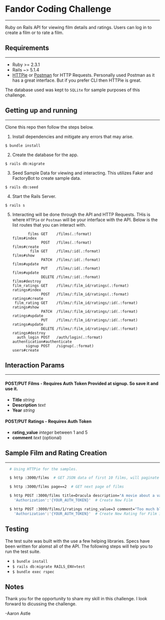 # Fandor Coding Challenge
---
Ruby on Rails API for viewing film details and ratings.  Users can log in to
create a film or to rate a film.


## Requirements
---
  - Ruby >= 2.3.1
  - Rails ~> 5.1.4
  - [HTTPie](https://httpie.org/) or [Postman](https://www.getpostman.com/) for
  HTTP Requests.  Personally used Postman as it has a great interface.  But if
  you prefer CLI then HTTPie is great.

The database used was kept to `SQLite` for sample purposes of this challenge.

## Getting up and running
---

Clone this repo then follow the steps below.  

1. Install dependencies and mitigate any errors that may arise.

  `$ bundle install`

2. Create the database for the app.

  `$ rails db:migrate`  

3. Seed Sample Data for viewing and interacting. This utilizes Faker and FactoryBot
to create sample data.

  `$ rails db:seed`

4. Start the Rails Server.

  `$ rails s`

5. Interacting will be done through the API and HTTP Requests.  THis is where
`HTTPie` or `Postman` will be your interface with the API.  Below is the list
routes that you can interact with.

    ```
           films GET    /films(.:format)                      films#index
                 POST   /films(.:format)                      films#create
            film GET    /films/:id(.:format)                  films#show
                 PATCH  /films/:id(.:format)                  films#update
                 PUT    /films/:id(.:format)                  films#update
                 DELETE /films/:id(.:format)                  films#destroy
    film_ratings GET    /films/:film_id/ratings(.:format)     ratings#index
                 POST   /films/:film_id/ratings(.:format)     ratings#create
     film_rating GET    /films/:film_id/ratings/:id(.:format) ratings#show
                 PATCH  /films/:film_id/ratings/:id(.:format) ratings#update
                 PUT    /films/:film_id/ratings/:id(.:format) ratings#update
                 DELETE /films/:film_id/ratings/:id(.:format) ratings#destroy
      auth_login POST   /auth/login(.:format)                 authentication#authenticate
          signup POST   /signup(.:format)                     users#create
    ```

## Interaction Params
---

#### POST/PUT Films - Requires Auth Token Provided at signup. So save it and use it.

  - **Title** _string_
  - **Description** _text_
  - **Year** _string_

#### POST/PUT Ratings - Requires Auth Token

  - **rating_value** _integer_ between 1 and 5
  - **comment** _text_ (optional)


## Sample Film and Rating Creation
---

```bash
  # Using HTTPie for the samples.

  $ http :3000/films  # GET JSON data of first 10 films, will paginate

  $ http :3000/films page==2  # GET next page of films

  $ http POST :3000/films title=Dracula description="A movie about a vampire" year=1992 \
    'Authorization':'{YOUR_AUTH_TOKEN}'  # Create New Film

  $ http POST :3000/films/1/ratings rating_value=3 comment="Too much blood" \
    'Authorization':'{YOUR_AUTH_TOKEN}'  # Create New Rating for Film id = 1

```


## Testing

The test suite was built with the use a few helping libraries.  Specs have
been written for alomst all of the API.  The following steps will help
you to run the test suite.

- `$ bundle install`
- `$ rails db:migrate RAILS_ENV=test`
- `$ bundle exec rspec`


## Notes

Thank you for the opportunity to share my skill in this challenge.  I look
forward to dicussing the challenge.

-Aaron Astle
